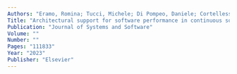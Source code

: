 ```yaml
---
Authors: "Eramo, Romina; Tucci, Michele; Di Pompeo, Daniele; Cortellessa, Vittorio; Di Marco, Antinisca; Taibi, Davide;"
Title: "Architectural support for software performance in continuous software engineering: A systematic mapping study"
Publication: "Journal of Systems and Software"
Volume: ""
Number: ""
Pages: "111833"
Year: "2023"
Publisher: "Elsevier"
---
```

